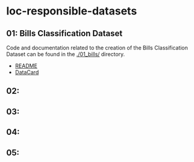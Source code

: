 # loc-responsible-datasets

## 01: Bills Classification Dataset

Code and documentation related to the creation of the Bills Classification Dataset can be found in the [./01_bills/](./01_bills/) directory. 
- [README](./01_bills/README.md)
- [DataCard](./01_bills/DataCard.md)

## 02: 
## 03: 
## 04: 
## 05: 
